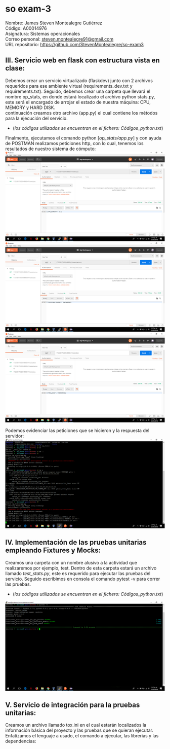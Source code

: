 # so exam-3
Nombre: James Steven Montealegre Gutiérrez  
Código: A00014976  
Asignatura: Sistemas operacionales  
Correo personal: steven.montealegre91@gmail.com  
URL repositorio: https://github.com/StevenMontealegre/so-exam3  

## III. Servicio web en flask con estructura vista en clase:  
Debemos crear un servicio virtualizado (flaskdev) junto con 2 archivos requeridos para ese ambiente virtual (requirements_dev.txt y requirements.txt). Seguido, debemos crear una carpeta que llevará el nombre op_stats, en donde estará localizado el archivo python stats.py, este será el encargado de arrojar el estado de nuestra máquina: CPU, MEMORY y HARD DISK.  
continuación creamos otro archivo (app.py) el cual contiene los métodos para la ejecución del servicio.  
* (_los códigos utilizados se encuentran en el fichero: Códigos_python.txt_)  

Finalmente, ejecutamos el comando python [_op_stats/app.py_] y con ayuda de POSTMAN realizamos peticiones http, con lo cual, tenemos los resultados de nuestro sistema de cómputo:   
![](imagenes/Captura%20de%20pantalla%20(26).png)  
![](imagenes/Captura%20de%20pantalla%20(27).png)  
![](imagenes/Captura%20de%20pantalla%20(28).png)  

Podemos evidenciar las peticiones que se hicieron y la respuesta del servidor:  
![](imagenes/Captura%20de%20pantalla%20(29).png)  

## IV. Implementación de las pruebas unitarias empleando Fixtures y Mocks:  
Creamos una carpeta con un nombre alusivo a la actividad que realizaremos por ejemplo, test. Dentro de esta carpeta estará un archivo llamado _test_stats.py_, este es requerido para ejecutar las pruebas del servicio. Seguido escribimos en consola el comando pytest -v para correr las pruebas.  
* (_los códigos utilizados se encuentran en el fichero: Códigos_python.txt_)  

![](imagenes/Captura%20de%20pantalla%20(30).png)  

## V. Servicio de integración para la pruebas unitarias:  
Creamos un archivo llamado tox.ini en el cual estarán localizados la información básica del proyecto y las pruebas que se quieran ejecutar. Enfatizamos el lenguaje a usado, el comando a ejecutar, las librerias y las dependencias:   




 

